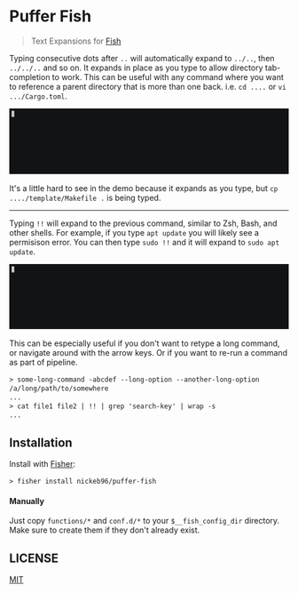 # Puffer Fish

> Text Expansions for [Fish](https://fishshell.com/)

Typing consecutive dots after `..` will automatically expand to `../..`, then `../../..` and so on. It expands in place as you type to allow directory tab-completion to work. This can be useful with any command where you want to reference a parent directory that is more than one back. i.e. `cd ....` or `vi .../Cargo.toml`.

![dot dot demo](media/dot-dot-demo.gif)

It's a little hard to see in the demo because it expands as you type, but `cp ..../template/Makefile .` is being typed.

---

Typing `!!` will expand to the previous command, similar to Zsh, Bash, and other shells. For example, if you type `apt update` you will likely see a permisison error. You can then type `sudo !!` and it will expand to `sudo apt update`.

![exclamation demo](media/exclamation-demo.gif)

This can be especially useful if you don't want to retype a long command, or navigate around with the arrow keys. Or if you want to re-run a command as part of pipeline.

```console
> some-long-command -abcdef --long-option --another-long-option /a/long/path/to/somewhere
...
> cat file1 file2 | !! | grep 'search-key' | wrap -s
...
```

## Installation

Install with [Fisher](https://github.com/jorgebucaran/fisher "fish plugin manager"):

```console
> fisher install nickeb96/puffer-fish
```

#### Manually

Just copy `functions/*` and `conf.d/*` to your `$__fish_config_dir` directory. Make sure to create them if they don't already exist.

## LICENSE

[MIT](LICENSE)
